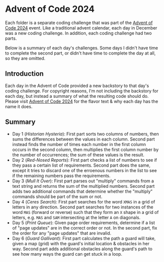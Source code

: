 # Advent of Code 2024

Each folder is a separate coding challenge that was part of the [Advent of Code 2024](https://adventofcode.com/2024) event. Like a traditional advent calendar, each day in December was a new coding challenge. In addition, each coding challenge had two parts.

Below is a summary of each day's challenges. Some days I didn't have time to complete the second part, or didn't have time to complete the day at all, so they are omitted.

## Introduction

Each day in the Advent of Code provided a new backstory to that day's coding challenge. For copyright reasons, I'm not including the backstory for each day, but instead a summary of what the resulting code should do. Please visit [Advent of Code 2024](https://adventofcode.com/2024) for the flavor text & why each day has the name it does.

## Summary

* Day 1 (*Historian Hysteria*): First part sorts two columns of numbers, then sums the differences between the values in each column. Second part instead finds the number of times each number in the first column occurs in the second column, then multiplies the first column number by the number of occurrences; the sum of these values is the result.
* Day 2 (*Red-Nosed Reports*): First part checks a list of numbers to see if they pass a certain list of requirements. Second part does the same, except it tries to discard one of the erroenous numbers in the list to see if the remaining numbers pass the requirements.
* Day 3 (*Mull It Over*): First part parses out "multiply" commands from a text string and returns the sum of the multiplied numbers. Second part adds two additional commands that determine whether the "multiply" commands should be part of the sum or not.
* Day 4 (*Ceres Search*): First part searches for the word `XMAS` in a grid of letters in any direction. Second part searches for two instances of the word `MAS` (forward or reverse) such that they form an `X` shape in a grid of letters, e.g. `MAS` and `SAM` intersecting at the letter `A` on diagonals.
* Day 5 (*Print Queue*): Given page order requirements, determine if a list of "page updates" are in the correct order or not. In the second part, fix the order for any "page updates" that are invalid.
* Day 6 (*Guard Gallivant*): First part calculates the path a guard will take, given a map (grid) with the guard's initial location & obstacles in her way. Second part adds additional obstacles along the guard's path to see how many ways the guard can get stuck in a loop.